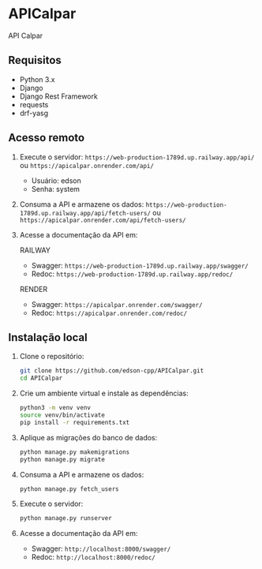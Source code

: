 # APICalpar
API Calpar

## Requisitos

- Python 3.x
- Django
- Django Rest Framework
- requests
- drf-yasg
  
## Acesso remoto
1. Execute o servidor:
   `https://web-production-1789d.up.railway.app/api/`
   ou
   `https://apicalpar.onrender.com/api/`
   - Usuário: edson
   - Senha: system

3. Consuma a API e armazene os dados:
   `https://web-production-1789d.up.railway.app/api/fetch-users/`
   ou
   `https://apicalpar.onrender.com/api/fetch-users/`

5. Acesse a documentação da API em:

   RAILWAY
    - Swagger: `https://web-production-1789d.up.railway.app/swagger/`
    - Redoc: `https://web-production-1789d.up.railway.app/redoc/`
   
   RENDER
    - Swagger: `https://apicalpar.onrender.com/swagger/`
    - Redoc: `https://apicalpar.onrender.com/redoc/`
    
## Instalação local

1. Clone o repositório:
    ```bash
    git clone https://github.com/edson-cpp/APICalpar.git
    cd APICalpar
    ```

2. Crie um ambiente virtual e instale as dependências:
    ```bash
    python3 -m venv venv
    source venv/bin/activate
    pip install -r requirements.txt
    ```

3. Aplique as migrações do banco de dados:
    ```bash
    python manage.py makemigrations
    python manage.py migrate
    ```

4. Consuma a API e armazene os dados:
    ```bash
    python manage.py fetch_users
    ```

5. Execute o servidor:
    ```bash
    python manage.py runserver
    ```

6. Acesse a documentação da API em:
    - Swagger: `http://localhost:8000/swagger/`
    - Redoc: `http://localhost:8000/redoc/`
